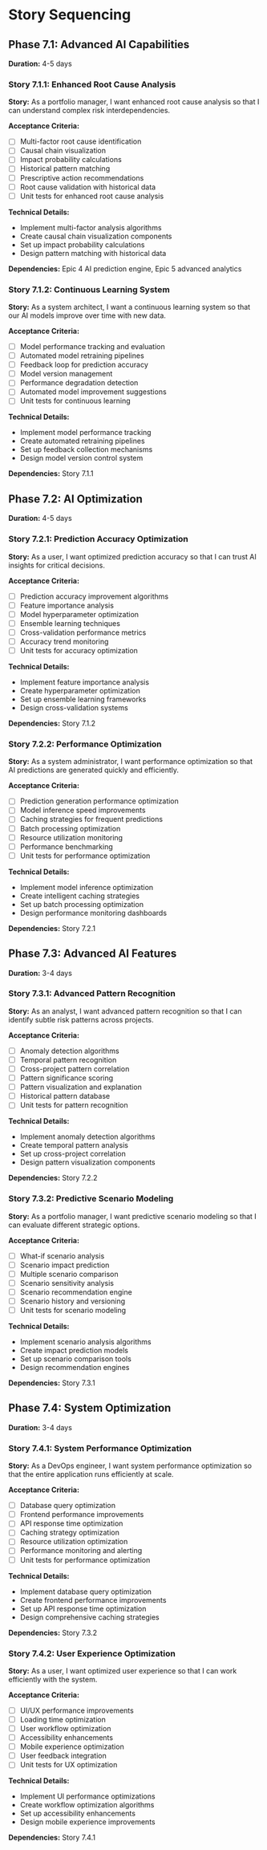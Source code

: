 # Story Sequencing

## Phase 7.1: Advanced AI Capabilities
**Duration:** 4-5 days

### Story 7.1.1: Enhanced Root Cause Analysis
**Story:** As a portfolio manager, I want enhanced root cause analysis so that I can understand complex risk interdependencies.

**Acceptance Criteria:**
- [ ] Multi-factor root cause identification
- [ ] Causal chain visualization
- [ ] Impact probability calculations
- [ ] Historical pattern matching
- [ ] Prescriptive action recommendations
- [ ] Root cause validation with historical data
- [ ] Unit tests for enhanced root cause analysis

**Technical Details:**
- Implement multi-factor analysis algorithms
- Create causal chain visualization components
- Set up impact probability calculations
- Design pattern matching with historical data

**Dependencies:** Epic 4 AI prediction engine, Epic 5 advanced analytics

### Story 7.1.2: Continuous Learning System
**Story:** As a system architect, I want a continuous learning system so that our AI models improve over time with new data.

**Acceptance Criteria:**
- [ ] Model performance tracking and evaluation
- [ ] Automated model retraining pipelines
- [ ] Feedback loop for prediction accuracy
- [ ] Model version management
- [ ] Performance degradation detection
- [ ] Automated model improvement suggestions
- [ ] Unit tests for continuous learning

**Technical Details:**
- Implement model performance tracking
- Create automated retraining pipelines
- Set up feedback collection mechanisms
- Design model version control system

**Dependencies:** Story 7.1.1

## Phase 7.2: AI Optimization
**Duration:** 4-5 days

### Story 7.2.1: Prediction Accuracy Optimization
**Story:** As a user, I want optimized prediction accuracy so that I can trust AI insights for critical decisions.

**Acceptance Criteria:**
- [ ] Prediction accuracy improvement algorithms
- [ ] Feature importance analysis
- [ ] Model hyperparameter optimization
- [ ] Ensemble learning techniques
- [ ] Cross-validation performance metrics
- [ ] Accuracy trend monitoring
- [ ] Unit tests for accuracy optimization

**Technical Details:**
- Implement feature importance analysis
- Create hyperparameter optimization
- Set up ensemble learning frameworks
- Design cross-validation systems

**Dependencies:** Story 7.1.2

### Story 7.2.2: Performance Optimization
**Story:** As a system administrator, I want performance optimization so that AI predictions are generated quickly and efficiently.

**Acceptance Criteria:**
- [ ] Prediction generation performance optimization
- [ ] Model inference speed improvements
- [ ] Caching strategies for frequent predictions
- [ ] Batch processing optimization
- [ ] Resource utilization monitoring
- [ ] Performance benchmarking
- [ ] Unit tests for performance optimization

**Technical Details:**
- Implement model inference optimization
- Create intelligent caching strategies
- Set up batch processing optimization
- Design performance monitoring dashboards

**Dependencies:** Story 7.2.1

## Phase 7.3: Advanced AI Features
**Duration:** 3-4 days

### Story 7.3.1: Advanced Pattern Recognition
**Story:** As an analyst, I want advanced pattern recognition so that I can identify subtle risk patterns across projects.

**Acceptance Criteria:**
- [ ] Anomaly detection algorithms
- [ ] Temporal pattern recognition
- [ ] Cross-project pattern correlation
- [ ] Pattern significance scoring
- [ ] Pattern visualization and explanation
- [ ] Historical pattern database
- [ ] Unit tests for pattern recognition

**Technical Details:**
- Implement anomaly detection algorithms
- Create temporal pattern analysis
- Set up cross-project correlation
- Design pattern visualization components

**Dependencies:** Story 7.2.2

### Story 7.3.2: Predictive Scenario Modeling
**Story:** As a portfolio manager, I want predictive scenario modeling so that I can evaluate different strategic options.

**Acceptance Criteria:**
- [ ] What-if scenario analysis
- [ ] Scenario impact prediction
- [ ] Multiple scenario comparison
- [ ] Scenario sensitivity analysis
- [ ] Scenario recommendation engine
- [ ] Scenario history and versioning
- [ ] Unit tests for scenario modeling

**Technical Details:**
- Implement scenario analysis algorithms
- Create impact prediction models
- Set up scenario comparison tools
- Design recommendation engines

**Dependencies:** Story 7.3.1

## Phase 7.4: System Optimization
**Duration:** 3-4 days

### Story 7.4.1: System Performance Optimization
**Story:** As a DevOps engineer, I want system performance optimization so that the entire application runs efficiently at scale.

**Acceptance Criteria:**
- [ ] Database query optimization
- [ ] Frontend performance improvements
- [ ] API response time optimization
- [ ] Caching strategy optimization
- [ ] Resource utilization optimization
- [ ] Performance monitoring and alerting
- [ ] Unit tests for performance optimization

**Technical Details:**
- Implement database query optimization
- Create frontend performance improvements
- Set up API response time optimization
- Design comprehensive caching strategies

**Dependencies:** Story 7.3.2

### Story 7.4.2: User Experience Optimization
**Story:** As a user, I want optimized user experience so that I can work efficiently with the system.

**Acceptance Criteria:**
- [ ] UI/UX performance improvements
- [ ] Loading time optimization
- [ ] User workflow optimization
- [ ] Accessibility enhancements
- [ ] Mobile experience optimization
- [ ] User feedback integration
- [ ] Unit tests for UX optimization

**Technical Details:**
- Implement UI performance optimizations
- Create workflow optimization algorithms
- Set up accessibility enhancements
- Design mobile experience improvements

**Dependencies:** Story 7.4.1
